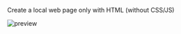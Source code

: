 Create a local web page only with HTML (without CSS/JS) 

![preview](https://user-images.githubusercontent.com/63505124/124839521-39502780-df89-11eb-85a9-b6a691cea166.png)

